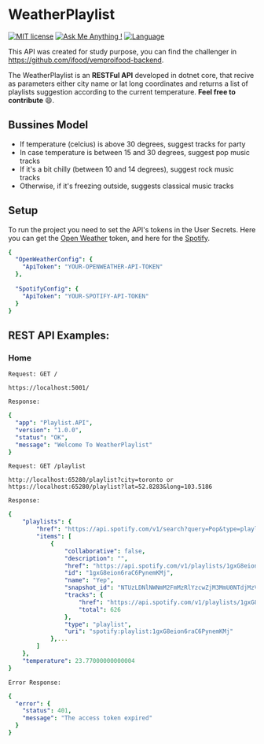 # WeatherPlaylist

[![MIT license](https://img.shields.io/badge/License-MIT-blue.svg)](https://lbesson.mit-license.org/)
[![Ask Me Anything !](https://img.shields.io/badge/Ask%20me-anything-1abc9c.svg)](https://github.com/caioalcn/)
[![Language](https://img.shields.io/badge/Language-C%23-red)](https://docs.microsoft.com/en-ca/dotnet/csharp/)

This API was created for study purpose, you can find the challenger in https://github.com/ifood/vemproifood-backend.

The WeatherPlaylist is an **RESTFul API** developed in dotnet core, that recive as parameters either city name or lat long coordinates and returns a list of playlists suggestion according to the current temperature. **Feel free to contribute** :smile:.

## Bussines Model

- If temperature (celcius) is above 30 degrees, suggest tracks for party
- In case temperature is between 15 and 30 degrees, suggest pop music tracks
- If it's a bit chilly (between 10 and 14 degrees), suggest rock music tracks
- Otherwise, if it's freezing outside, suggests classical music tracks

## Setup

To run the project you need to set the API's tokens in the User Secrets. Here you can get the [Open Weather](https://openweathermap.org/api) token, and here for the [Spotify](https://developer.spotify.com/).

```yaml
{
  "OpenWeatherConfig": {
    "ApiToken": "YOUR-OPENWEATHER-API-TOKEN"
  },
  
  "SpotifyConfig": {
    "ApiToken": "YOUR-SPOTIFY-API-TOKEN"
  } 
}
```

## REST API Examples:

### Home 

`Request: GET /`

    https://localhost:5001/
    
`Response:`
    
```yaml
{
  "app": "Playlist.API",
  "version": "1.0.0",
  "status": "OK",
  "message": "Welcome To WeatherPlaylist"
}
```    

    
 `Request: GET /playlist`
 
    http://localhost:65280/playlist?city=toronto or https://localhost:65280/playlist?lat=52.8283&long=103.5186
    
`Response:`
    
```yaml
{
    "playlists": {
        "href": "https://api.spotify.com/v1/search?query=Pop&type=playlist&market=US&offset=0&limit=5",
        "items": [
            {
                "collaborative": false,
                "description": "",
                "href": "https://api.spotify.com/v1/playlists/1gxG8eion6raC6PynemKMj",
                "id": "1gxG8eion6raC6PynemKMj",
                "name": "Yep",
                "snapshot_id": "NTUzLDNlNWNmM2FmMzRlYzcwZjM3MmU0NTdjMzVmOTg3MzQ5YjY5OWM3NjI=",
                "tracks": {
                    "href": "https://api.spotify.com/v1/playlists/1gxG8eion6raC6PynemKMj/tracks",
                    "total": 626
                },
                "type": "playlist",
                "uri": "spotify:playlist:1gxG8eion6raC6PynemKMj"
            },...
        ]
    },
    "temperature": 23.77000000000004
}
```


`Error Response:`

```yaml
{
  "error": {
    "status": 401,
    "message": "The access token expired"
  }
}
```
